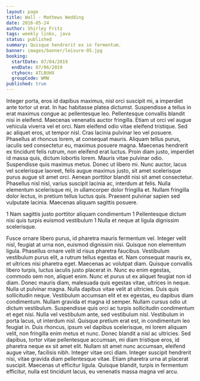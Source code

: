 ```yaml
---
layout: page
title: Wall - Mathews Wedding
date: 2016-05-24
author: Shirley Fritz
tags: weekly links, java
status: published
summary: Quisque hendrerit ex in fermentum.
banner: images/banner/leisure-05.jpg
booking:
  startDate: 07/04/2019
  endDate: 07/06/2019
  ctyhocn: ATLBUHX
  groupCode: WMW
published: true
---
```

Integer porta, eros id dapibus maximus, nisl orci suscipit mi, a imperdiet ante tortor ut erat. In hac habitasse platea dictumst. Suspendisse a tellus in erat maximus congue ac pellentesque leo. Pellentesque convallis blandit nisi in eleifend. Maecenas venenatis auctor fringilla. Etiam ut orci vel augue vehicula viverra vel et orci. Nam eleifend odio vitae eleifend tristique.
Sed ac aliquet eros, ut tempor nisl. Cras lacinia pulvinar leo vel posuere. Phasellus at rhoncus lorem, at consequat mauris. Aliquam tellus purus, iaculis sed consectetur eu, maximus posuere magna. Maecenas hendrerit ex tincidunt felis rutrum, non eleifend erat luctus. Proin diam justo, imperdiet id massa quis, dictum lobortis lorem. Mauris vitae pulvinar odio. Suspendisse quis maximus metus. Donec ut libero mi. Nunc auctor, lacus vel scelerisque laoreet, felis augue maximus justo, sit amet scelerisque purus augue sit amet orci. Aenean porttitor blandit nisi sit amet consectetur. Phasellus nisl nisl, varius suscipit lacinia ac, interdum at felis. Nulla elementum scelerisque mi, in ullamcorper dolor fringilla et. Nullam fringilla dolor lectus, in pretium tellus luctus quis. Praesent pulvinar sapien sed vulputate lacinia. Maecenas aliquam sagittis posuere.

1 Nam sagittis justo porttitor aliquam condimentum
1 Pellentesque dictum nisi quis turpis euismod vestibulum
1 Nulla et neque at ligula dignissim scelerisque.

Fusce ornare libero purus, id pharetra mauris fermentum vel. Integer velit nisl, feugiat at urna non, euismod dignissim nisi. Quisque non elementum ligula. Phasellus ornare velit id risus pharetra faucibus. Vestibulum vestibulum purus elit, a rutrum tellus egestas et. Nam consequat mauris ex, et ultrices nisi pharetra eget. Maecenas ac volutpat diam. Quisque convallis libero turpis, luctus iaculis justo placerat in. Nunc eu enim egestas, commodo sem non, aliquet enim. Nunc et purus ut ex aliquet feugiat non id diam. Donec mauris diam, malesuada quis egestas vitae, ultrices in neque. Nulla ut pulvinar magna. Nulla dapibus vitae velit at ultricies. Duis quis sollicitudin neque. Vestibulum accumsan elit et ex egestas, eu dapibus diam condimentum. Nullam gravida et magna id semper.
Nullam cursus odio ut dictum vestibulum. Suspendisse quis orci ac turpis sollicitudin condimentum et eget nisi. Nulla vel vestibulum ante, sed vestibulum nisl. Vestibulum in porta lacus, ut interdum nisl. Quisque pretium erat est, in condimentum leo feugiat in. Duis rhoncus, ipsum vel dapibus scelerisque, mi lorem aliquam velit, non fringilla enim metus et nunc. Donec blandit a nisl ac ultricies. Sed dapibus, tortor vitae pellentesque accumsan, mi diam tristique eros, id pharetra neque ex sit amet elit. Nullam sit amet nunc accumsan, eleifend augue vitae, facilisis nibh. Integer vitae orci diam. Integer suscipit hendrerit nisi, vitae gravida diam pellentesque vitae. Etiam pharetra urna at placerat suscipit. Maecenas ut efficitur ligula. Quisque blandit, turpis in fermentum efficitur, nulla est tincidunt lacus, eu venenatis massa magna vel arcu.
